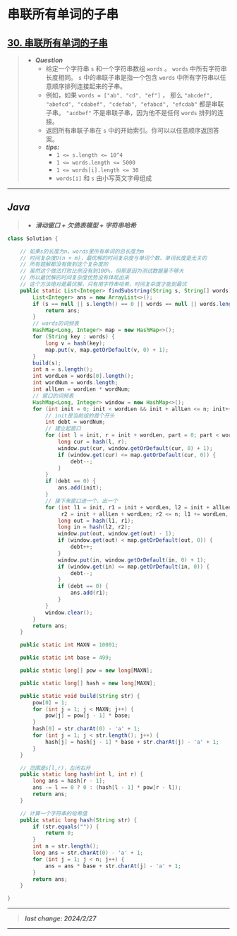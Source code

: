# 串联所有单词的子串

## [30. 串联所有单词的子串](https://leetcode.cn/problems/substring-with-concatenation-of-all-words/)

> - ***Question***
>   - 给定一个字符串 `s` 和一个字符串数组 `words` 。 `words` 中所有字符串长度相同。 `s` 中的串联子串是指一个包含 `words` 中所有字符串以任意顺序排列连接起来的子串。
>   - 例如，如果 `words = ["ab", "cd", "ef"]` ， 那么 `"abcdef", "abefcd", "cdabef", "cdefab", "efabcd", "efcdab"` 都是串联子串。 `"acdbef"` 不是串联子串，因为他不是任何 `words` 排列的连接。
>   - 返回所有串联子串在 `s` 中的开始索引。你可以以任意顺序返回答案。
>   - ***tips:***
>     - `1 <= s.length <= 10^4`
>     - `1 <= words.length <= 5000`
>     - `1 <= words[i].length <= 30`
>     - `words[i]` 和 `s` 由小写英文字母组成

---

## *Java*

> - ***滑动窗口 + 欠债表模型 + 字符串哈希***

```java
class Solution {

    // 如果s的长度为n，words里所有单词的总长度为m
    // 时间复杂度O(n + m)，最优解的时间复杂度与单词个数、单词长度是无关的
    // 所有题解都没有做到这个复杂度的
    // 虽然这个做法打败比例没有到100%，但那是因为测试数据量不够大
    // 所以最优解的时间复杂度优势没有体现出来
    // 这个方法绝对是最优解，只有用字符串哈希，时间复杂度才能到最优
    public static List<Integer> findSubstring(String s, String[] words) {
        List<Integer> ans = new ArrayList<>();
        if (s == null || s.length() == 0 || words == null || words.length == 0) {
            return ans;
        }
        // words的词频表
        HashMap<Long, Integer> map = new HashMap<>();
        for (String key : words) {
            long v = hash(key);
            map.put(v, map.getOrDefault(v, 0) + 1);
        }
        build(s);
        int n = s.length();
        int wordLen = words[0].length();
        int wordNum = words.length;
        int allLen = wordLen * wordNum;
        // 窗口的词频表
        HashMap<Long, Integer> window = new HashMap<>();
        for (int init = 0; init < wordLen && init + allLen <= n; init++) {
            // init是当前组的首个开头
            int debt = wordNum;
            // 建立起窗口
            for (int l = init, r = init + wordLen, part = 0; part < wordNum; l += wordLen, r += wordLen, part++) {
                long cur = hash(l, r);
                window.put(cur, window.getOrDefault(cur, 0) + 1);
                if (window.get(cur) <= map.getOrDefault(cur, 0)) {
                    debt--;
                }
            }
            if (debt == 0) {
                ans.add(init);
            }
            // 接下来窗口进一个、出一个
            for (int l1 = init, r1 = init + wordLen, l2 = init + allLen,
                 r2 = init + allLen + wordLen; r2 <= n; l1 += wordLen, r1 += wordLen, l2 += wordLen, r2 += wordLen) {
                long out = hash(l1, r1);
                long in = hash(l2, r2);
                window.put(out, window.get(out) - 1);
                if (window.get(out) < map.getOrDefault(out, 0)) {
                    debt++;
                }
                window.put(in, window.getOrDefault(in, 0) + 1);
                if (window.get(in) <= map.getOrDefault(in, 0)) {
                    debt--;
                }
                if (debt == 0) {
                    ans.add(r1);
                }
            }
            window.clear();
        }
        return ans;
    }

    public static int MAXN = 10001;

    public static int base = 499;

    public static long[] pow = new long[MAXN];

    public static long[] hash = new long[MAXN];

    public static void build(String str) {
        pow[0] = 1;
        for (int j = 1; j < MAXN; j++) {
            pow[j] = pow[j - 1] * base;
        }
        hash[0] = str.charAt(0) - 'a' + 1;
        for (int j = 1; j < str.length(); j++) {
            hash[j] = hash[j - 1] * base + str.charAt(j) - 'a' + 1;
        }
    }

    // 范围是s[l,r)，左闭右开
    public static long hash(int l, int r) {
        long ans = hash[r - 1];
        ans -= l == 0 ? 0 : (hash[l - 1] * pow[r - l]);
        return ans;
    }

    // 计算一个字符串的哈希值
    public static long hash(String str) {
        if (str.equals("")) {
            return 0;
        }
        int n = str.length();
        long ans = str.charAt(0) - 'a' + 1;
        for (int j = 1; j < n; j++) {
            ans = ans * base + str.charAt(j) - 'a' + 1;
        }
        return ans;
    }

}
```

---

> ***last change: 2024/2/27***

---
